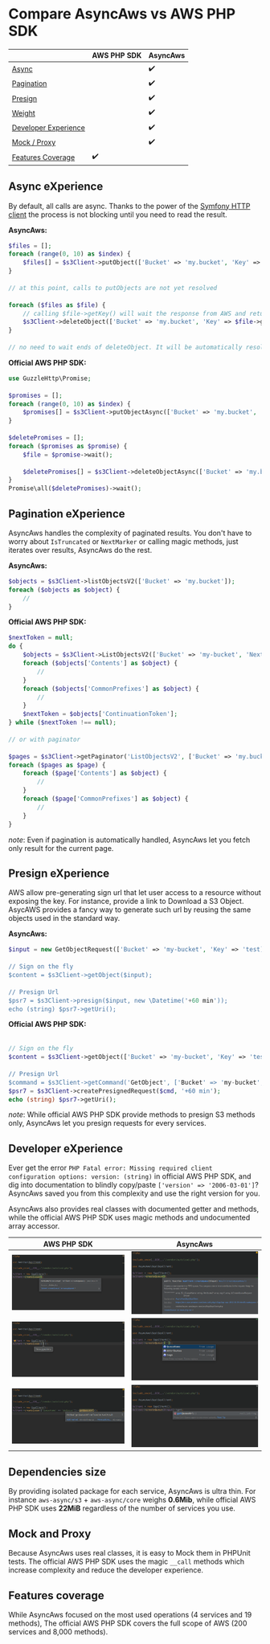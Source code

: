 # Compare AsyncAws vs AWS PHP SDK

|   | AWS PHP SDK | AsyncAws |
|---|-------------|-----------|
| [Async](#async-experience)                    | | :heavy_check_mark: |
| [Pagination](#pagination-experience)          | | :heavy_check_mark: |
| [Presign](#presign-experience)          | | :heavy_check_mark: |
| [Weight](#dependencies-size)                  | | :heavy_check_mark: |
| [Developer Experience](#developer-experience) | | :heavy_check_mark: |
| [Mock / Proxy](#mock-and-proxy)               | | :heavy_check_mark: |
| [Features Coverage](#features-coverage)       | :heavy_check_mark: | |

## Async eXperience

By default, all calls are async. Thanks to the power of the
[Symfony HTTP client](https://symfony.com/doc/current/components/http_client.html)
the process is not blocking until you need to read the result.

**AsyncAws:**
```php
$files = [];
foreach (range(0, 10) as $index) {
    $files[] = $s3Client->putObject(['Bucket' => 'my.bucket', 'Key' => 'file-' . uniqid('file-', true), 'Body' => 'test']);
}

// at this point, calls to putObjects are not yet resolved

foreach ($files as $file) {
    // calling $file->getKey() will wait the response from AWS and returned the real value
    $s3Client->deleteObject(['Bucket' => 'my.bucket', 'Key' => $file->getKey()]);
}

// no need to wait ends of deleteObject. It will be automatically resolved on destruct
```

**Official AWS PHP SDK:**
```php
use GuzzleHttp\Promise;

$promises = [];
foreach (range(0, 10) as $index) {
    $promises[] = $s3Client->putObjectAsync(['Bucket' => 'my.bucket', 'Key' => 'file-' . uniqid('file-', true), 'Body' => 'test']);
}

$deletePromises = [];
foreach ($promises as $promise) {
    $file = $promise->wait();

    $deletePromises[] = $s3Client->deleteObjectAsync(['Bucket' => 'my.bucket', 'Key' => $file['Key']]);
}
Promise\all($deletePromises)->wait();
```

## Pagination eXperience

AsyncAws handles the complexity of paginated results. You don't
have to worry about `IsTruncated` or `NextMarker` or calling magic methods, just
iterates over results, AsyncAws do the rest.

**AsyncAws:**
```php
$objects = $s3Client->listObjectsV2(['Bucket' => 'my.bucket']);
foreach ($objects as $object) {
    //
}
```

**Official AWS PHP SDK:**
```php
$nextToken = null;
do {
    $objects = $s3Client->ListObjectsV2(['Bucket' => 'my-bucket', 'NextContinuationToken' => $nextToken]);
    foreach ($objects['Contents'] as $object) {
        //
    }
    foreach ($objects['CommonPrefixes'] as $object) {
        //
    }
    $nextToken = $objects['ContinuationToken'];
} while ($nextToken !== null);

// or with paginator

$pages = $s3Client->getPaginator('ListObjectsV2', ['Bucket' => 'my.bucket']);
foreach ($pages as $page) {
    foreach ($page['Contents'] as $object) {
        //
    }
    foreach ($page['CommonPrefixes'] as $object) {
        //
    }
}

```

*note*: Even if pagination is automatically handled, AsyncAws let you fetch
only result for the current page.

## Presign eXperience

AWS allow pre-generating sign url that let user access to a resource
without exposing the key. For instance, provide a link to Download a S3 Object.
AsycAWS provides a fancy way to generate such url by reusing the same objects
used in the standard way.

**AsyncAws:**
```php
$input = new GetObjectRequest(['Bucket' => 'my-bucket', 'Key' => 'test]);

// Sign on the fly
$content = $s3Client->getObject($input);

// Presign Url
$psr7 = $s3Client->presign($input, new \Datetime('+60 min'));
echo (string) $psr7->getUri();
```

**Official AWS PHP SDK:**
```php

// Sign on the fly
$content = $s3Client->getObject(['Bucket' => 'my-bucket', 'Key' => 'test]);

// Presign Url
$command = $s3Client->getCommand('GetObject', ['Bucket' => 'my-bucket', 'Key' => 'test]);
$psr7 = $s3Client->createPresignedRequest($cmd, '+60 min');
echo (string) $psr7->getUri();

```

*note*: While official AWS PHP SDK provide methods to presign S3 methods only,
AsyncAws let you presign requests for every services.

## Developer eXperience

Ever get the error `PHP Fatal error: Missing required client configuration
options: version: (string)` in official AWS PHP SDK, and dig into documentation
to blindly copy/paste `['version' => '2006-03-01']`? AsyncAws saved you from
this complexity and use the right version for you.

AsyncAws also provides real classes with documented getter and methods, while
the official AWS PHP SDK uses magic methods and undocumented array accessor.

| AWS PHP SDK | AsyncAws |
|-------------|-----------|
| ![AWS PHP SDK method doc](./res/aws-method.png) | ![async-aws method doc](./res/aa-method.png) |
| ![AWS PHP SDK input doc](./res/aws-input.png)   | ![async-aws input doc](./res/aa-input.png)   |
| ![AWS PHP SDK result doc](./res/aws-result.png) | ![async-aws result doc](./res/aa-result.png) |

## Dependencies size

By providing isolated package for each service, AsyncAws is ultra thin. For
instance `aws-async/s3` + `aws-async/core` weighs **0.6Mib**, while official AWS
PHP SDK uses **22MiB** regardless of the number of services you use.

## Mock and Proxy

Because AsyncAws uses real classes, it is easy to Mock them in PHPUnit tests.
The official AWS PHP SDK uses the magic `__call` methods which increase
complexity and reduce the developer experience.

## Features coverage

While AsyncAws focused on the most used operations (4 services and 19 methods),
The official AWS PHP SDK covers the full scope of AWS (200 services and 8,000
methods).
